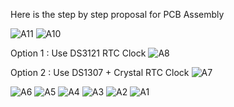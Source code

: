 Here is the step by step proposal for PCB Assembly


![A11](https://user-images.githubusercontent.com/84618082/182651817-0dea7b53-07d1-4bd4-b9be-3ed2f8567c32.jpg)
![A10](https://user-images.githubusercontent.com/84618082/182651923-898abf9e-cfeb-465a-8acf-3027f691688c.jpg)

Option 1 : Use DS3121 RTC Clock
![A8](https://user-images.githubusercontent.com/84618082/182651904-17ea86eb-5efe-4706-a1b7-7f61a3df0088.jpg)

Option 2 : Use DS1307 + Crystal RTC Clock
![A7](https://user-images.githubusercontent.com/84618082/182651891-e15a0260-0813-4242-9b09-6d7aad3e6ca1.jpg)

![A6](https://user-images.githubusercontent.com/84618082/182651882-a592fac3-7735-409e-80f1-95e9c7f65cba.jpg)
![A5](https://user-images.githubusercontent.com/84618082/182651868-77fccdaf-674a-4264-b5d9-70b4fbb21a45.jpg)
![A4](https://user-images.githubusercontent.com/84618082/182651860-9d46caac-ad94-4a87-89b5-c64925c4bdd9.jpg)
![A3](https://user-images.githubusercontent.com/84618082/182651849-9ea560d0-1bd7-4dc6-aa70-097c91008717.jpg)
![A2](https://user-images.githubusercontent.com/84618082/182651841-d0eca7d7-1ed8-425e-9fc5-9f7c0a38f91f.jpg)
![A1](https://user-images.githubusercontent.com/84618082/182651827-f8d3b897-7ecc-46ab-a6a4-4e94940f6496.jpg)
